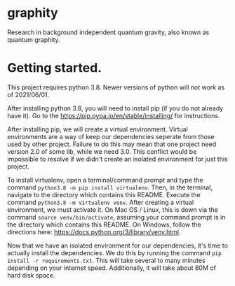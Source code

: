 # graphity
Research in background independent quantum gravity, also known as quantum graphity.

# Getting started.
This project requires python 3.8.
Newer versions of python will not work as of 2021/06/01.

After installing python 3.8, you will need to install pip (if you do not already have it).
Go to the https://pip.pypa.io/en/stable/installing/ for instructions.

After installing pip, we will create a virtual environment.
Virtual environments are a way of keep our dependencies seperate from those used by other project.
Failure to do this may mean that one project need version 2.0 of some lib, while we need 3.0.
This conflict would be impossible to resolve if we didn't create an isolated environment for just this project.

To install virtualenv, open a terminal/command prompt and type the command `python3.8 -m pip install virtualenv`.
Then, in the terminal, navigate to the directory which contains this README.
Execute the command `python3.8 -m virtualenv venv`.
After creating a virtual environment, we must activate it.
On Mac OS / Linux, this is down via the command `source venv/bin/activate`, assuming your command prompt is in the directory which contains this README.
On Windows, follow the directions here: https://docs.python.org/3/library/venv.html.

Now that we have an isolated environment for our dependencies, it's time to actually install the dependencies.
We do this by running the command `pip install -r requirements.txt`.
This will take several to many minutes depending on your internet speed.
Additionally, it will take about 80M of hard disk space.
